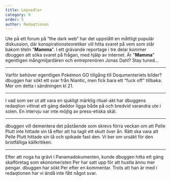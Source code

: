 ```yaml
---
title: Löpsedlar
category: 9
order: 5
author: Redaqtionen
---
```


Ute på ett forum på “the dark web” har det uppstått en måttligt populär diskussion, där konspirationsteoretiker vill hitta svaret på vem som står bakom titeln "__Mamma__". I ett grävande reportage i tre delar kommer dbuggen att söka svaret på frågan, med hjälp av internet. Är "__Mamma__" egentligen mångmiljardären och entreprenören Jonas Dahl? Stay tuned…

<hr>

Varför behöver egentligen Pokémon GO tillgång till Doqumenteriets bilder? dbuggen har sökt ett svar från Niantic, men fick bara ett “fuck off” tillbaka. Mer om detta i sändningen kl 21.

<hr>

I vad som ser ut att vara en sjukligt märklig ritual-akt har dbuggens redaqtion vittnat ett gäng daddor ligga både på och bredvid varandra ute i solen. En intervju var inte möjlig av press-etiska skäl.

<hr>

dbuggen vill dementera det påstående som skrevs förra veckan om att Pelle Plutt inte hittade sin tå efter att ha tagit ett skutt över ån. Rätt ska vara att Pelle Plutt hittade sin tå och spikade fast den. Vi ber om ursäkt för den bristfälliga källkritiken.

<hr>

Efter att noga ha grävt i Panamadokumenten, kunde dbuggen hitta ett gäng skalföretag som ekonomeristen Per har satt upp för att hustla ännu mer pengar. dbuggen har sökt Per efter en kommentar. Trots att han är med i redaqtionen har vi ändå inte fått något svar.
